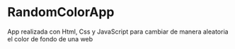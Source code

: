 # RandomColorApp
App realizada con Html, Css y JavaScript para cambiar de manera aleatoria el color de fondo de una web
